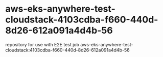 # aws-eks-anywhere-test-cloudstack-4103cdba-f660-440d-8d26-612a091a4d4b-56
repository for use with E2E test job aws-eks-anywhere-test-cloudstack:4103cdba-f660-440d-8d26-612a091a4d4b-56
